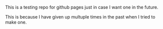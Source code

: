This is a testing repo for github pages just in case I want one in the future.

This is because I have given up multuple times in the past when I tried to make one.
